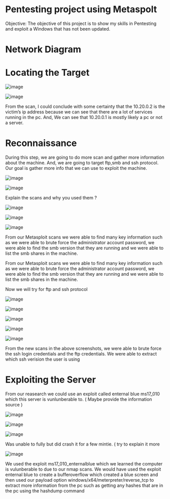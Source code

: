 # Pentesting project using Metaspolt 
Objective: The objective of this project is to show my skills in Pentesting and exploit a Windows that has not been updated. 

# Network Diagram








# Locating the Target

![image](https://github.com/SgtClutch/Cybersecurity/assets/59116892/4c9ab3e0-35c5-48ae-9cab-9f14531fd0fb)

![image](https://github.com/SgtClutch/Cybersecurity/assets/59116892/75f8b503-4194-4b35-aed4-4356ccc6600f)

From the scan, I could conclude with some certainty that the 10.20.0.2 is the victim’s ip address because we can see that there are a lot of services running in the pc. And, We can see that 10.20.0.1 is mostly likely a pc or not a server.


# Reconnaissance 

During this step, we are going to do more scan and gather more information about the machine. And, we are going to target ftp,smb and ssh protocol. Our goal is gather more info that we can use to exploit the machine.

![image](https://github.com/SgtClutch/Cybersecurity/assets/59116892/c10d8382-0332-48b4-9932-48ba26fcdf8c)

![image](https://github.com/SgtClutch/Cybersecurity/assets/59116892/4e384ac7-3bcc-4592-a853-fffe4851f214)

Explain the scans and why you used them ? 

![image](https://github.com/SgtClutch/Cybersecurity/assets/59116892/98809bf6-9d82-4151-b5e2-1a6be5b7a046)

![image](https://github.com/SgtClutch/Cybersecurity/assets/59116892/e79804f5-eed8-42d5-8e50-a18ecbd04182)

![image](https://github.com/SgtClutch/Cybersecurity/assets/59116892/1a9ccf0a-001c-4cab-83b0-39b17c4e5f45)

From our Metasploit scans we were able to find many key information such as we were able to brute force the administrator account password, we were able to find the smb version that they are running and we were able to list the smb shares in the machine. 


From our Metasploit scans we were able to find many key information such as we were able to brute force the administrator account password, we were able to find the smb version that they are running and we were able to list the smb shares in the machine. 

Now we will try for ftp and ssh protocol

![image](https://github.com/SgtClutch/Cybersecurity/assets/59116892/df59ab7d-6ac9-422a-80ec-83d0b91d390b)

![image](https://github.com/SgtClutch/Cybersecurity/assets/59116892/64b8ca23-be53-4eae-92c2-110b6b910493)

![image](https://github.com/SgtClutch/Cybersecurity/assets/59116892/aba5b6e4-27ec-4a5c-a523-a2fd3bd91cf6)

![image](https://github.com/SgtClutch/Cybersecurity/assets/59116892/e16d63c0-0261-4598-acdd-d1ada50cef7c)

![image](https://github.com/SgtClutch/Cybersecurity/assets/59116892/b52e363f-d21c-435f-b2f7-be46de4c1090)

From the new scans in the above screenshots, we were able to brute force the ssh login credentials and the ftp credentials. We were able to extract which ssh verision the user is using


# Exploiting the Server

From our reasearch we could use an exploit called enternal blue ms17_010 which this server is vunlunberable to. ( Maybe provide the information source ) 

![image](https://github.com/SgtClutch/Cybersecurity/assets/59116892/71ee90ae-ffa2-4f5d-b434-2628d5015c3f)

![image](https://github.com/SgtClutch/Cybersecurity/assets/59116892/e4142751-a2a0-4270-9704-0291fadd967c)

![image](https://github.com/SgtClutch/Cybersecurity/assets/59116892/0e9f4f79-8913-4f21-82f6-4961786eb019)

Was unable to fully but did crash it for a few mintie. ( try to explain it more

![image](https://github.com/SgtClutch/Cybersecurity/assets/59116892/54014cf5-23c3-418d-ae1d-e30a8a8cad24)


We used the exploit ms17_010_enternalblue which we learned the computer is vulunberable to due to our nmap scans. We would have used the exploit enternal blue to create a bufferoverflow which created a blue screen and then used our payload option windows/x64/meterpreter/reverse_tcp to extract more information from the pc such as getting any hashes that are in the pc using the hashdump command















